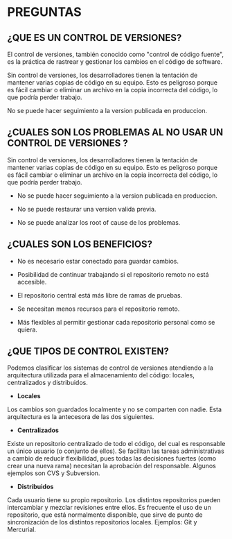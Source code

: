# PREGUNTAS

## ¿QUE ES UN CONTROL DE VERSIONES?

  

El control de versiones, también conocido como "control de código fuente", es la práctica de rastrear y gestionar los cambios en el código de software.

Sin control de versiones, los desarrolladores tienen la tentación de mantener varias copias de código en su equipo. Esto es peligroso porque es fácil cambiar o eliminar un archivo en la copia incorrecta del código, lo que podría perder trabajo.

No se puede hacer seguimiento a la version publicada en produccion.

  

## ¿CUALES SON LOS PROBLEMAS AL NO USAR UN CONTROL DE VERSIONES ?

  

Sin control de versiones, los desarrolladores tienen la tentación de mantener varias copias de código en su equipo. Esto es peligroso porque es fácil cambiar o eliminar un archivo en la copia incorrecta del código, lo que podría perder trabajo.

  

- No se puede hacer seguimiento a la version publicada en produccion.

- No se puede restaurar una version valida previa.

- No se puede analizar los root of cause de los problemas.

  

## ¿CUALES SON LOS BENEFICIOS?

  

- No es necesario estar conectado para guardar cambios.

- Posibilidad de continuar trabajando si el repositorio remoto no está accesible.

- El repositorio central está más libre de ramas de pruebas.

- Se necesitan menos recursos para el repositorio remoto.

- Más flexibles al permitir gestionar cada repositorio personal como se quiera.

  

## ¿QUE TIPOS DE CONTROL EXISTEN?

Podemos clasificar los sistemas de control de versiones atendiendo a la arquitectura utilizada para el almacenamiento del código: locales, centralizados y distribuidos.

  

- **Locales**

Los cambios son guardados localmente y no se comparten con nadie. Esta arquitectura es la antecesora de las dos siguientes.

  

- **Centralizados**

Existe un repositorio centralizado de todo el código, del cual es responsable un único usuario (o conjunto de ellos). Se facilitan las tareas administrativas a cambio de reducir flexibilidad, pues todas las decisiones fuertes (como crear una nueva rama) necesitan la aprobación del responsable. Algunos ejemplos son CVS y Subversion.

  

- **Distribuidos**

Cada usuario tiene su propio repositorio. Los distintos repositorios pueden intercambiar y mezclar revisiones entre ellos. Es frecuente el uso de un repositorio, que está normalmente disponible, que sirve de punto de sincronización de los distintos repositorios locales. Ejemplos: Git y Mercurial.